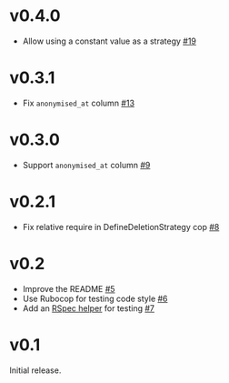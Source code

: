 # v0.4.0

* Allow using a constant value as a strategy [#19](https://github.com/gocardless/anony/pull/19)

# v0.3.1

* Fix `anonymised_at` column [#13](https://github.com/gocardless/anony/pull/13)

# v0.3.0

* Support `anonymised_at` column [#9](https://github.com/gocardless/anony/pull/9)

# v0.2.1

* Fix relative require in DefineDeletionStrategy cop [#8](https://github.com/gocardless/anony/pull/8)

# v0.2

* Improve the README [#5](https://github.com/gocardless/anony/pulls/5)
* Use Rubocop for testing code style [#6](https://github.com/gocardless/anony/pulls/6)
* Add an [RSpec helper](https://github.com/gocardless/anony/blob/v0.2/README.md#testing) for testing [#7](https://github.com/gocardless/anony/pulls/7)

# v0.1

Initial release.
